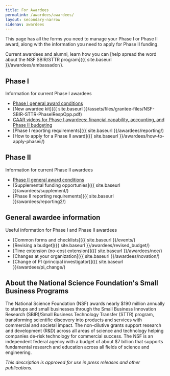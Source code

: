 ```yaml
---
title: For Awardees
permalink: /awardees/awardees/
layout: secondary-narrow
sidenav: awardees
---
```

This page has all the forms you need to  manage your Phase I or Phase II award, along with the information you need to apply for Phase II funding.

Current awardees and alumni, learn how you can [help spread the word about the NSF SBIR/STTR program]({{ site.baseurl }}/awardees/ambassador/).

## Phase I

Information for current Phase I awardees

- [Phase I general award conditions](https://www.nsf.gov/awards/managing/special_conditions.jsp)
- [New awardee kit]({{ site.baseurl }}/assets/files/grantee-files/NSF-SBIR-STTR-PhaseIRespOpp.pdf) 
- [CAAR videos for Phase I awardees: financial capability, accounting, and Phase II budgeting](https://www.youtube.com/playlist?list=PLGhBP1C7iCOmI1p5UtqYCXzmUL9SzSApv)
- [Phase I reporting requirements]({{ site.baseurl }}/awardees/reporting/)
- [How to apply for a Phase II award]({{ site.baseurl }}/awardees/how-to-apply-phaseii/)

## Phase II 

Information for current Phase II awardees

- [Phase II general award conditions](https://www.nsf.gov/awards/managing/special_conditions.jsp)
- [Supplemental funding opportunies]({{ site.baseurl }}/awardees/supplement/) 
- [Phase II reporting requirements]({{ site.baseurl }}/awardees/reporting2/)

## General awardee information 

Useful information for Phase I and Phase II awardees

- [Common forms and checklists]({{ site.baseurl }}/events/)
- [Revising a budget]({{ site.baseurl }}/awardees/revised_budget/)
- [Time extension (no-cost extension)]({{ site.baseurl }}/awardees/nce/)
- [Changes at your organization]({{ site.baseurl }}/awardees/novation/)
- [Change of PI (principal investigator)]({{ site.baseurl }}/awardees/pi_change/)

## About the National Science Foundation's Small Business Programs

The National Science Foundation (NSF) awards nearly $190 million annually to startups and small businesses through the Small Business Innovation Research (SBIR)/Small Business Technology Transfer (STTR) program, transforming scientific discovery into products and services with commercial and societal impact. The non-dilutive grants support research and development (R&D) across all areas of science and technology helping companies de-risk technology for commercial success. The NSF is an independent federal agency with a budget of about $7 billion that supports fundamental research and education across all fields of science and engineering. 

_This description is approved for use in press releases and other publications._

